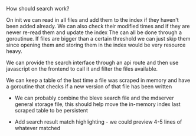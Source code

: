How should search work?

On init we can read in all files and add them to the index if they haven't been added already.
We can also check their modified times and if they are newer re-read them and update the index
The can all be done through a goroutinue. If files are bigger than a certain threshold we can just
skip them since opening them and storing them in the index would be very resource heavy.

We can provide the search interface through an api route and then use javascript on the frontend to call it and filter the files available.

We can keep a table of the last time a file was scraped in memory and have a goroutine that checks if a new version of that file has been written

- We can probably combine the bleve search file and the mdserver general storage file, this should help move the in-memory index last scraped table to be persistent

* Add search result match highlighting - we could preview 4-5 lines of whatever matched
